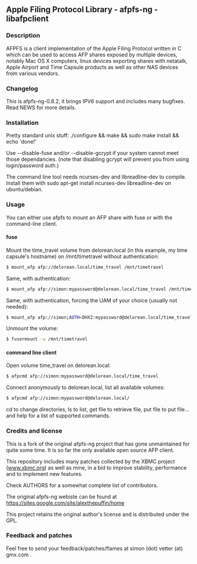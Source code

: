 ## Apple Filing Protocol Library - afpfs-ng - libafpclient

### Description

AFPFS is a client implementation of the Apple Filing Protocol written in C which
can be used to access AFP shares exposed by multiple devices, notably Mac OS X
computers, linux devices exporting shares with netatalk, Apple Airport and 
Time Capsule products as well as other NAS devices from various vendors.


### Changelog

This is afpfs-ng-0.8.2, it brings IPV6 support and includes many bugfixes.
Read NEWS for more details.


### Installation

Pretty standard unix stuff:
./configure && make && sudo make install && echo 'done!'

Use --disable-fuse and/or --disable-gcrypt if your system cannot meet those dependancies.
(note that disabling gcrypt will prevent you from using login/password auth.)

The command line tool needs ncurses-dev and libreadline-dev to compile. Install them
with sudo apt-get install ncurses-dev libreadline-dev on ubuntu/debian.

### Usage

You can either use afpfs to mount an AFP share with fuse or with the command-line client.

#### fuse

Mount the time_travel volume from delorean.local (in this example, my time capsule's hostname)
on /mnt/timetravel without authentication:

```bash
$ mount_afp afp://delorean.local/time_travel /mnt/timetravel
```

Same, with authentication:

```bash
$ mount_afp afp://simon:mypassword@delorean.local/time_travel /mnt/timetravel
```

Same, with authentication, forcing the UAM of your choice (usually not needed):

```bash
$ mount_afp afp://simon;AUTH=DHX2:mypassword@delorean.local/time_travel /mnt/timetravel
```

Unmount the volume:

```bash
$ fusermount -u /mnt/timetravel
```

#### command line client

Open volume time_travel on delorean.local:

```bash
$ afpcmd afp://simon:mypassword@delorean.local/time_travel
```

Connect anonymously to delorean.local, list all available volumes:

```bash
$ afpcmd afp://simon:mypassword@delorean.local/
```

cd to change directories, ls to list, get file to retrieve file, put file to put file...
and help for a list of supported commands.


### Credits and license

This is a fork of the original afpfs-ng project that has gone unmaintained
for quite some time. It is so far the only available open source AFP client.

This repository includes many patches collected by the XBMC project
(www.xbmc.org) as well as mine, in a bid to improve stability, performance and
to implement new features.

Check AUTHORS for a somewhat complete list of contributors.

The original afpfs-ng webiste can be found at https://sites.google.com/site/alexthepuffin/home

This project retains the original author's license and is distributed under the GPL.


### Feedback and patches

Feel free to send your feedback/patches/flames at simon (dot) vetter (at) gmx.com .


